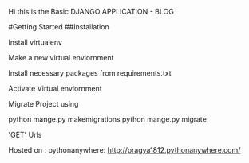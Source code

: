 Hi this is the Basic DJANGO APPLICATION - BLOG

#Getting Started ##Installation

Install virtualenv

Make a new virtual enviornment

Install necessary packages from requirements.txt

Activate Virtual enviornment

Migrate Project using

python mange.py makemigrations python mange.py migrate

'GET' Urls

Hosted on : pythonanywhere: http://pragya1812.pythonanywhere.com/
